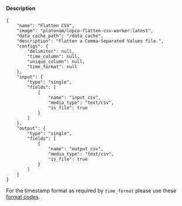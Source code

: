 #### Description

    {
        "name": "Flatten CSV",
        "image": "platonam/lopco-flatten-csv-worker:latest",
        "data_cache_path": "/data_cache",
        "description": "Flatten a Comma-Separated Values file.",
        "configs": {
            "delimiter": null,
            "time_column": null,
            "unique_column": null,
            "time_format": null
        },
        "input": {
            "type": "single",
            "fields": [
                {
                    "name": "input_csv",
                    "media_type": "text/csv",
                    "is_file": true
                }
            ]
        },
        "output": {
            "type": "single",
            "fields": [
                {
                    "name": "output_csv",
                    "media_type": "text/csv",
                    "is_file": true
                }
            ]
        }
    }

For the timestamp format as required by `time_format` please use these [format codes](https://docs.python.org/3/library/datetime.html#strftime-and-strptime-format-codes).